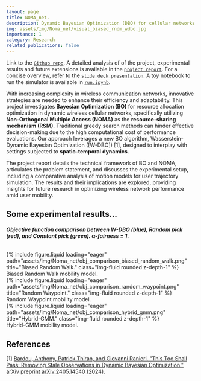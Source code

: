 ```yaml
---
layout: page
title: NOMA_net.
description: Dynamic Bayesian Optimization (DBO) for cellular networks power optimization. NOMA_net is wireless cellular network simulator using NOMA as resource sharing mechanism (RSM).
img: assets/img/Noma_net/visual_biased_rndm_wdbo.jpg
importance: 1
category: Research
related_publications: false
---
```


Link to the [`Github repo`](https://github.com/emanuelemengoli/NOMA_cellular_network_simulator).
A detailed analysis of of the project, experimental results and future extensions is available in the [`project report`](https://github.com/emanuelemengoli/NOMA_cellular_network_simulator/blob/main/Dynamic_Bayesian_Optimization_for_Improving_the_Performance_of_Cellular_Networks.pdf). For a concise overview, refer to the [`slide deck presentation`](https://github.com/emanuelemengoli/NOMA_cellular_network_simulator/blob/main/DBO_for_cellular_networks.pdf).
A toy notebook to run the simulator is available in [`run.ipynb`](https://github.com/emanuelemengoli/NOMA_cellular_network_simulator/blob/main/project/run.ipynb).


With increasing complexity in wireless communication networks, innovative strategies are needed to enhance their efficiency and adaptability. This project investigates **Bayesian Optimization (BO)** for resource allocation optimization in dynamic wireless cellular networks, specifically utilizing **Non-Orthogonal Multiple Access (NOMA)** as the **resource-sharing mechanism (RSM)**. Traditional greedy search methods can hinder effective decision-making due to the high computational cost of performance evaluations. Our approach leverages a new BO algorithm, Wasserstein-Dynamic Bayesian Optimization ([W-DBO]) [1], designed to interplay with settings subjected to **spatio-temporal dynamics**.

The project report details the technical framework of BO and NOMA, articulates the problem statement, and discusses the experimental setup, including a comparative analysis of motion models for user trajectory simulation. The results and their implications are explored, providing insights for future research in optimizing wireless network performance amid user mobility.

## Some experimental results...

###### **Objective function comparison between W-DBO (blue), Random pick (red), and Constant pick (green). &#945;-fairness = 1.**

<div class="row">
    <div class="col-sm mt-3 mt-md-0">
        {% include figure.liquid loading="eager" path="assets/img/Noma_net/obj_comparison_biased_random_walk.png" title="Biased Random Walk." class="img-fluid rounded z-depth-1" %}
    </div>
</div>
<div class="caption">
    Biased Random Walk mobility model.
</div>

<div class="row">
    <div class="col-sm mt-3 mt-md-0">
        {% include figure.liquid loading="eager" path="assets/img/Noma_net/obj_comparison_random_waypoint.png" title="Random Waypoint." class="img-fluid rounded z-depth-1" %}
    </div>
</div>
<div class="caption">
    Random Waypoint mobility model.
</div>

<div class="row">
    <div class="col-sm mt-3 mt-md-0">
        {% include figure.liquid loading="eager" path="assets/img/Noma_net/obj_comparison_hybrid_gmm.png" title="Hybrid-GMM." class="img-fluid rounded z-depth-1" %}
    </div>
</div>
<div class="caption">
    Hybrid-GMM mobility model.
</div>


## References
[1] [Bardou, Anthony, Patrick Thiran, and Giovanni Ranieri. "This Too Shall Pass: Removing Stale Observations in Dynamic Bayesian Optimization." arXiv preprint arXiv:2405.14540 (2024).](https://arxiv.org/pdf/2405.14540)

